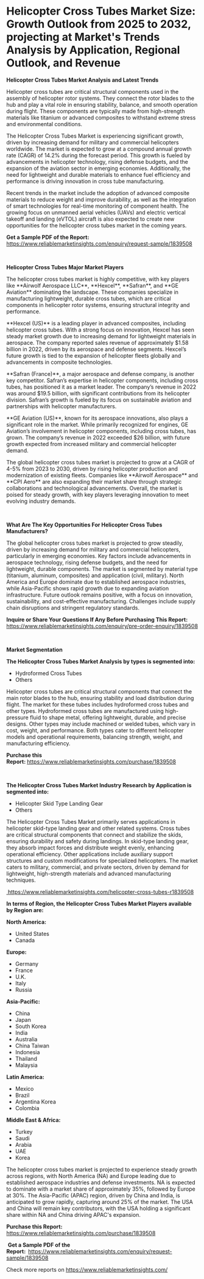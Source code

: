 <p><h1>Helicopter Cross Tubes Market Size: Growth Outlook from 2025 to 2032, projecting at Market's Trends Analysis by Application, Regional Outlook, and Revenue</h1></p><p><strong>Helicopter Cross Tubes Market Analysis and Latest Trends</strong></p>
<p><p>Helicopter cross tubes are critical structural components used in the assembly of helicopter rotor systems. They connect the rotor blades to the hub and play a vital role in ensuring stability, balance, and smooth operation during flight. These components are typically made from high-strength materials like titanium or advanced composites to withstand extreme stress and environmental conditions.</p><p>The Helicopter Cross Tubes Market is experiencing significant growth, driven by increasing demand for military and commercial helicopters worldwide. The market is expected to grow at a compound annual growth rate (CAGR) of 14.2% during the forecast period. This growth is fueled by advancements in helicopter technology, rising defense budgets, and the expansion of the aviation sector in emerging economies. Additionally, the need for lightweight and durable materials to enhance fuel efficiency and performance is driving innovation in cross tube manufacturing.</p><p>Recent trends in the market include the adoption of advanced composite materials to reduce weight and improve durability, as well as the integration of smart technologies for real-time monitoring of component health. The growing focus on unmanned aerial vehicles (UAVs) and electric vertical takeoff and landing (eVTOL) aircraft is also expected to create new opportunities for the helicopter cross tubes market in the coming years.</p></p>
<p><strong>Get a Sample PDF of the Report:&nbsp;</strong> <a href="https://www.reliablemarketinsights.com/enquiry/request-sample/1839508?utm_campaign=1887&utm_medium=2&utm_source=Github&utm_content=ia&utm_term=24012025&utm_id=helicopter-cross-tubes">https://www.reliablemarketinsights.com/enquiry/request-sample/1839508</a></p>
<p>&nbsp;</p>
<p><strong>Helicopter Cross Tubes Major Market Players</strong></p>
<p><p>The helicopter cross tubes market is highly competitive, with key players like **Airwolf Aerospace LLC**, **Hexcel**, **Safran**, and **GE Aviation** dominating the landscape. These companies specialize in manufacturing lightweight, durable cross tubes, which are critical components in helicopter rotor systems, ensuring structural integrity and performance.</p><p>**Hexcel (US)** is a leading player in advanced composites, including helicopter cross tubes. With a strong focus on innovation, Hexcel has seen steady market growth due to increasing demand for lightweight materials in aerospace. The company reported sales revenue of approximately $1.58 billion in 2022, driven by its aerospace and defense segments. Hexcel’s future growth is tied to the expansion of helicopter fleets globally and advancements in composite technologies.</p><p>**Safran (France)**, a major aerospace and defense company, is another key competitor. Safran’s expertise in helicopter components, including cross tubes, has positioned it as a market leader. The company’s revenue in 2022 was around $19.5 billion, with significant contributions from its helicopter division. Safran’s growth is fueled by its focus on sustainable aviation and partnerships with helicopter manufacturers.</p><p>**GE Aviation (US)**, known for its aerospace innovations, also plays a significant role in the market. While primarily recognized for engines, GE Aviation’s involvement in helicopter components, including cross tubes, has grown. The company’s revenue in 2022 exceeded $26 billion, with future growth expected from increased military and commercial helicopter demand.</p><p>The global helicopter cross tubes market is projected to grow at a CAGR of 4-5% from 2023 to 2030, driven by rising helicopter production and modernization of existing fleets. Companies like **Airwolf Aerospace** and **CPI Aero** are also expanding their market share through strategic collaborations and technological advancements. Overall, the market is poised for steady growth, with key players leveraging innovation to meet evolving industry demands.</p></p>
<p>&nbsp;</p>
<p><strong>What Are The Key Opportunities For Helicopter Cross Tubes Manufacturers?</strong></p>
<p><p>The global helicopter cross tubes market is projected to grow steadily, driven by increasing demand for military and commercial helicopters, particularly in emerging economies. Key factors include advancements in aerospace technology, rising defense budgets, and the need for lightweight, durable components. The market is segmented by material type (titanium, aluminum, composites) and application (civil, military). North America and Europe dominate due to established aerospace industries, while Asia-Pacific shows rapid growth due to expanding aviation infrastructure. Future outlook remains positive, with a focus on innovation, sustainability, and cost-effective manufacturing. Challenges include supply chain disruptions and stringent regulatory standards.</p></p>
<p><strong>Inquire or Share Your Questions If Any Before Purchasing This Report:</strong> <a href="https://www.reliablemarketinsights.com/enquiry/pre-order-enquiry/1839508?utm_campaign=1887&utm_medium=2&utm_source=Github&utm_content=ia&utm_term=24012025&utm_id=helicopter-cross-tubes">https://www.reliablemarketinsights.com/enquiry/pre-order-enquiry/1839508</a></p>
<p>&nbsp;</p>
<p><strong>Market Segmentation</strong></p>
<p><strong>The Helicopter Cross Tubes Market Analysis by types is segmented into:</strong></p>
<p><ul><li>Hydroformed Cross Tubes</li><li>Others</li></ul></p>
<p><p>Helicopter cross tubes are critical structural components that connect the main rotor blades to the hub, ensuring stability and load distribution during flight. The market for these tubes includes hydroformed cross tubes and other types. Hydroformed cross tubes are manufactured using high-pressure fluid to shape metal, offering lightweight, durable, and precise designs. Other types may include machined or welded tubes, which vary in cost, weight, and performance. Both types cater to different helicopter models and operational requirements, balancing strength, weight, and manufacturing efficiency.</p></p>
<p><strong>Purchase this Report:&nbsp;</strong><a href="https://www.reliablemarketinsights.com/purchase/1839508?utm_campaign=1887&utm_medium=2&utm_source=Github&utm_content=ia&utm_term=24012025&utm_id=helicopter-cross-tubes">https://www.reliablemarketinsights.com/purchase/1839508</a></p>
<p>&nbsp;</p>
<p><strong>The Helicopter Cross Tubes Market Industry Research by Application is segmented into:</strong></p>
<p><ul><li>Helicopter Skid Type Landing Gear</li><li>Others</li></ul></p>
<p><p>The Helicopter Cross Tubes Market primarily serves applications in helicopter skid-type landing gear and other related systems. Cross tubes are critical structural components that connect and stabilize the skids, ensuring durability and safety during landings. In skid-type landing gear, they absorb impact forces and distribute weight evenly, enhancing operational efficiency. Other applications include auxiliary support structures and custom modifications for specialized helicopters. The market caters to military, commercial, and private sectors, driven by demand for lightweight, high-strength materials and advanced manufacturing techniques.</p></p>
<p><a href="https://www.reliablemarketinsights.com/helicopter-cross-tubes-r1839508?utm_campaign=1887&utm_medium=2&utm_source=Github&utm_content=ia&utm_term=24012025&utm_id=helicopter-cross-tubes">&nbsp;https://www.reliablemarketinsights.com/helicopter-cross-tubes-r1839508</a></p>
<p><strong>In terms of Region, the Helicopter Cross Tubes Market Players available by Region are:</strong></p>
<p>
    <p> <strong> North America: </strong>
        <ul>
            <li>United States</li>
            <li>Canada</li>
        </ul>
        </p> 
    <p> <strong> Europe: </strong>
        <ul>
            <li>Germany</li>
            <li>France</li>
            <li>U.K.</li>
            <li>Italy</li>
            <li>Russia</li>
        </ul>
        </p> 
    <p> <strong> Asia-Pacific: </strong>
        <ul>
            <li>China</li>
            <li>Japan</li>
            <li>South Korea</li>
            <li>India</li>
            <li>Australia</li>
            <li>China Taiwan</li>
            <li>Indonesia</li>
            <li>Thailand</li>
            <li>Malaysia</li>
        </ul>
        </p> 
    <p> <strong> Latin America: </strong>
        <ul>
            <li>Mexico</li>
            <li>Brazil</li>
            <li>Argentina Korea</li>
            <li>Colombia</li>
        </ul>
        </p> 
    <p> <strong> Middle East & Africa: </strong>
        <ul>
            <li>Turkey</li>
            <li>Saudi</li>
            <li>Arabia</li>
            <li>UAE</li>
            <li>Korea</li>
        </ul>
    </p>
    </p>
<p><p>The helicopter cross tubes market is projected to experience steady growth across regions, with North America (NA) and Europe leading due to established aerospace industries and defense investments. NA is expected to dominate with a market share of approximately 35%, followed by Europe at 30%. The Asia-Pacific (APAC) region, driven by China and India, is anticipated to grow rapidly, capturing around 25% of the market. The USA and China will remain key contributors, with the USA holding a significant share within NA and China driving APAC's expansion.</p></p>
<p><strong>Purchase this Report: </strong><a href="https://www.reliablemarketinsights.com/purchase/1839508?utm_campaign=1887&utm_medium=2&utm_source=Github&utm_content=ia&utm_term=24012025&utm_id=helicopter-cross-tubes">https://www.reliablemarketinsights.com/purchase/1839508</a></p>
<p>&nbsp;<strong>Get a Sample PDF of the Report:&nbsp;&nbsp;</strong><a href="https://www.reliablemarketinsights.com/enquiry/request-sample/1839508?utm_campaign=1887&utm_medium=2&utm_source=Github&utm_content=ia&utm_term=24012025&utm_id=helicopter-cross-tubes">https://www.reliablemarketinsights.com/enquiry/request-sample/1839508</a></p>
<p><strong></strong></p>
<p>Check more reports on <a href="https://www.reliablemarketinsights.com/?utm_campaign=1887&utm_medium=2&utm_source=Github&utm_content=ia&utm_term=24012025&utm_id=helicopter-cross-tubes">https://www.reliablemarketinsights.com/</a></p>